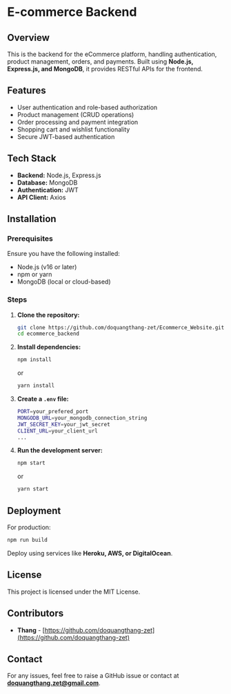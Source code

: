 # E-commerce Backend

## Overview

This is the backend for the eCommerce platform, handling authentication, product management, orders, and payments. Built using **Node.js, Express.js, and MongoDB**, it provides RESTful APIs for the frontend.

## Features

- User authentication and role-based authorization
- Product management (CRUD operations)
- Order processing and payment integration
- Shopping cart and wishlist functionality
- Secure JWT-based authentication

## Tech Stack

- **Backend:** Node.js, Express.js
- **Database:** MongoDB
- **Authentication:** JWT
- **API Client:** Axios

## Installation

### Prerequisites

Ensure you have the following installed:

- Node.js (v16 or later)
- npm or yarn
- MongoDB (local or cloud-based)

### Steps

1. **Clone the repository:**

   ```sh
   git clone https://github.com/doquangthang-zet/Ecommerce_Website.git
   cd ecommerce_backend
   ```

2. **Install dependencies:**

   ```sh
   npm install
   ```

   or

   ```sh
   yarn install
   ```

3. **Create a ********************************`.env`******************************** file:**

   ```sh
   PORT=your_prefered_port
   MONGODB_URL=your_mongodb_connection_string
   JWT_SECRET_KEY=your_jwt_secret
   CLIENT_URL=your_client_url
   ...
   ```

4. **Run the development server:**

   ```sh
   npm start
   ```

   or

   ```sh
   yarn start
   ```

## Deployment

For production:

```sh
npm run build
```

Deploy using services like **Heroku, AWS, or DigitalOcean**.

## License

This project is licensed under the MIT License.

## Contributors

- **Thang** - [https://github.com/doquangthang-zet](https://github.com/doquangthang-zet)

## Contact

For any issues, feel free to raise a GitHub issue or contact at **[doquangthang.zet@gmail.com](mailto\:doquangthang.zet@gmail.com)**.


